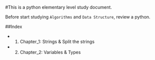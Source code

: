 #This is a python elementary level study document.

Before start studying  `Algorithms` and `Data Structure`, review a python.

##Index
- 1. Chapter_1: Strings & Split the strings
- 2. Chapter_2: Variables & Types